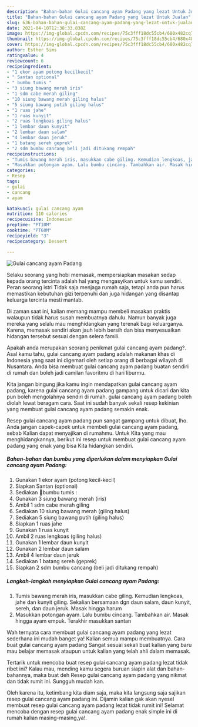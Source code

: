 ```yaml
---
description: "Bahan-bahan Gulai cancang ayam Padang yang lezat Untuk Jualan"
title: "Bahan-bahan Gulai cancang ayam Padang yang lezat Untuk Jualan"
slug: 636-bahan-bahan-gulai-cancang-ayam-padang-yang-lezat-untuk-jualan
date: 2021-04-10T12:38:33.838Z
image: https://img-global.cpcdn.com/recipes/75c3fff18dc55cb4/680x482cq70/gulai-cancang-ayam-padang-foto-resep-utama.jpg
thumbnail: https://img-global.cpcdn.com/recipes/75c3fff18dc55cb4/680x482cq70/gulai-cancang-ayam-padang-foto-resep-utama.jpg
cover: https://img-global.cpcdn.com/recipes/75c3fff18dc55cb4/680x482cq70/gulai-cancang-ayam-padang-foto-resep-utama.jpg
author: Esther Sims
ratingvalue: 4
reviewcount: 6
recipeingredient:
- "1 ekor ayam potong kecilkecil"
- " Santan optional"
- " bumbu tumis "
- "3 siung bawang merah iris"
- "1 sdm cabe merah giling"
- "10 siung bawang merah giling halus"
- "5 siung bawang putih giling halus"
- "1 ruas jahe"
- "1 ruas kunyit"
- "2 ruas lengkoas giling halus"
- "1 lembar daun kunyit"
- "2 lembar daun salam"
- "4 lembar daun jeruk"
- "1 batang sereh geprek"
- "2 sdm bumbu cancang beli jadi ditukang rempah"
recipeinstructions:
- "Tumis bawang merah iris, masukkan cabe giling. Kemudian lengkoas, jahe dan kunyit giling. Sekalian bersamaan dgn daun salam, daun kunyit, sereh, dan daun jeruk. Masak hingga harum"
- "Masukkan potongan ayam. Lalu bumbu cincang. Tambahkan air. Masak hingga ayam empuk. Terakhir masukkan santan"
categories:
- Resep
tags:
- gulai
- cancang
- ayam

katakunci: gulai cancang ayam 
nutrition: 110 calories
recipecuisine: Indonesian
preptime: "PT10M"
cooktime: "PT60M"
recipeyield: "3"
recipecategory: Dessert

---
```



![Gulai cancang ayam Padang](https://img-global.cpcdn.com/recipes/75c3fff18dc55cb4/680x482cq70/gulai-cancang-ayam-padang-foto-resep-utama.jpg)

Selaku seorang yang hobi memasak, mempersiapkan masakan sedap kepada orang tercinta adalah hal yang mengasyikan untuk kamu sendiri. Peran seorang istri Tidak saja menjaga rumah saja, tetapi anda pun harus memastikan kebutuhan gizi terpenuhi dan juga hidangan yang disantap keluarga tercinta mesti mantab.

Di zaman  saat ini, kalian memang mampu membeli masakan praktis walaupun tidak harus susah membuatnya dahulu. Namun banyak juga mereka yang selalu mau menghidangkan yang terenak bagi keluarganya. Karena, memasak sendiri akan jauh lebih bersih dan bisa menyesuaikan hidangan tersebut sesuai dengan selera famili. 



Apakah anda merupakan seorang penikmat gulai cancang ayam padang?. Asal kamu tahu, gulai cancang ayam padang adalah makanan khas di Indonesia yang saat ini digemari oleh setiap orang di berbagai wilayah di Nusantara. Anda bisa membuat gulai cancang ayam padang buatan sendiri di rumah dan boleh jadi camilan favoritmu di hari liburmu.

Kita jangan bingung jika kamu ingin mendapatkan gulai cancang ayam padang, karena gulai cancang ayam padang gampang untuk dicari dan kita pun boleh mengolahnya sendiri di rumah. gulai cancang ayam padang boleh diolah lewat beragam cara. Saat ini sudah banyak sekali resep kekinian yang membuat gulai cancang ayam padang semakin enak.

Resep gulai cancang ayam padang pun sangat gampang untuk dibuat, lho. Anda jangan capek-capek untuk membeli gulai cancang ayam padang, sebab Kalian dapat menyajikan di rumahmu. Untuk Kita yang mau menghidangkannya, berikut ini resep untuk membuat gulai cancang ayam padang yang enak yang bisa Kita hidangkan sendiri.

<!--inarticleads1-->

##### Bahan-bahan dan bumbu yang diperlukan dalam menyiapkan Gulai cancang ayam Padang:

1. Gunakan 1 ekor ayam (potong kecil-kecil)
1. Siapkan  Santan (optional)
1. Sediakan  🌻bumbu tumis :
1. Gunakan 3 siung bawang merah (iris)
1. Ambil 1 sdm cabe merah giling
1. Sediakan 10 siung bawang merah (giling halus)
1. Sediakan 5 siung bawang putih (giling halus)
1. Siapkan 1 ruas jahe
1. Gunakan 1 ruas kunyit
1. Ambil 2 ruas lengkoas (giling halus)
1. Gunakan 1 lembar daun kunyit
1. Gunakan 2 lembar daun salam
1. Ambil 4 lembar daun jeruk
1. Sediakan 1 batang sereh (geprek)
1. Siapkan 2 sdm bumbu cancang (beli jadi ditukang rempah)




<!--inarticleads2-->

##### Langkah-langkah menyiapkan Gulai cancang ayam Padang:

1. Tumis bawang merah iris, masukkan cabe giling. Kemudian lengkoas, jahe dan kunyit giling. Sekalian bersamaan dgn daun salam, daun kunyit, sereh, dan daun jeruk. Masak hingga harum
1. Masukkan potongan ayam. Lalu bumbu cincang. Tambahkan air. Masak hingga ayam empuk. Terakhir masukkan santan




Wah ternyata cara membuat gulai cancang ayam padang yang lezat sederhana ini mudah banget ya! Kalian semua mampu membuatnya. Cara buat gulai cancang ayam padang Sangat sesuai sekali buat kalian yang baru mau belajar memasak ataupun untuk kalian yang telah ahli dalam memasak.

Tertarik untuk mencoba buat resep gulai cancang ayam padang lezat tidak ribet ini? Kalau mau, mending kamu segera buruan siapin alat dan bahan-bahannya, maka buat deh Resep gulai cancang ayam padang yang nikmat dan tidak rumit ini. Sungguh mudah kan. 

Oleh karena itu, ketimbang kita diam saja, maka kita langsung saja sajikan resep gulai cancang ayam padang ini. Dijamin kalian gak akan nyesel membuat resep gulai cancang ayam padang lezat tidak rumit ini! Selamat mencoba dengan resep gulai cancang ayam padang enak simple ini di rumah kalian masing-masing,ya!.

